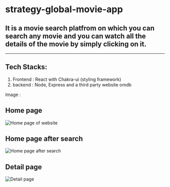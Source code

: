 # strategy-global-movie-app
## It is a movie search platfrom on which you can search any movie and you can watch all the details of the movie by simply clicking on it.

---

## Tech Stacks: 
1. Frontend : React with Chakra-ui (styling framework)
2. backend : Node, Express and  a third party website omdb


Image :
## Home page
![Home page of website]()


## Home page after search
![Home page after search]()


## Detail page
![Detail page]()
   



